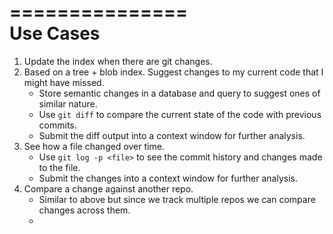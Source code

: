 ===============   
   Use Cases
===============
1. Update the index when there are git changes.
1. Based on a tree + blob index. Suggest changes to my current code that I might have missed.
    - Store semantic changes in a database and query to suggest ones of similar nature.
    - Use `git diff` to compare the current state of the code with previous commits.
    - Submit the diff output into a context window for further analysis.
1. See how a file changed over time.
    - Use `git log -p <file>` to see the commit history and changes made to the file.
    - Submit the changes into a context window for further analysis.
1. Compare a change against another repo.
    - Similar to above but since we track multiple repos we can compare changes across them.
    - 
